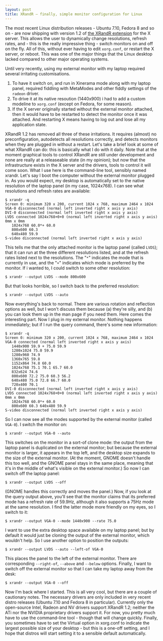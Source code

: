 ```yaml
---
layout: post
title: XRandR – finally, simple monitor configuration for Linux
---
```


The most recent Linux distribution releases - Ubuntu 7.10, Fedora 8 and so on - are now shipping with version 1.2 of [the XRandR extension](http://www.x.org/wiki/Projects/XRandR) for the X server. This allows the user to dynamically change resolutions, refresh rates, and - this is the really impressive thing - switch monitors on and off on the fly. All of this, without ever having to edit `xorg.conf`, or restart the X server, or reboot. This was one of the major things that the Linux desktop lacked compared to other major operating systems.

Until very recently, using my external monitor with my laptop required several irritating customisations.

1. To have it switch on, and run in Xinerama mode along with my laptop panel, required fiddling with MetaModes and other fiddly settings of the `radeon` driver.
2. To drive it at its native resoution (1440x900) i had to add a custom modeline to `xorg.conf` (except on Fedora, for some reason).
3. If the X server originally started without the external monitor attached, then it would have to be restarted to detect the monitor once it was attached. And restarting X means having to log out and lose all my application state.

XRandR 1.2 has removed all three of these irritations. It requires (almost) no preconfiguration, autodetects all resolutions correctly, and detects monitors when they are plugged in without a restart. Let's take a brief look at some of what XRandR can do: this is basically what I do with it daily. Note that at the moment graphical tools to control XRandR are still under development and none are really at a releaseable state (in my opinion); but now that the infrastructure exists in the X server and the drivers, tools to control it will come soon. What I use here is the command-line tool, sensibly named xrandr. Let's say I boot the computer without the external monitor plugged in. As you would expect, my desktop is automatically set to the native resolution of the laptop panel (in my case, 1024x768). I can see what resolutions and refresh rates are available:

    $ xrandr -q
    Screen 0: minimum 320 x 200, current 1024 x 768, maximum 2464 x 1024
    VGA-0 disconnected (normal left inverted right x axis y axis)
    DVI-0 disconnected (normal left inverted right x axis y axis)
    LVDS connected 1024x768+0+0 (normal left inverted right x axis y axis) 0mm x 0mm
       1024x768 60.0*+ 60.0
       800x600 60.3
       640x480 59.9
    S-video disconnected (normal left inverted right x axis y axis)

This tells me that the only attached monitor is the laptop panel (called `LVDS`); that it can run at the three different resolutions listed, and at the refresh rates listed next to the resolutions. The "`*`" indicates the mode that is currently in use, and the "`+`" indicates which mode is preferred by the monitor. If i wanted to, I could switch to some other resolution:

    $ xrandr --output LVDS --mode 800x600

But that looks horrible, so I switch back to the preferred resolution:

    $ xrandr --output LVDS --auto

Now everything's back to normal. There are various rotation and reflection options as well, but I won't discuss them because (a) they're silly, and (b) you can look them up in the man page if you need them. Here comes the interesting part. Now I plug in my external monitor. Nothing happens immediately; but if I run the query command, there's some new information:

    $ xrandr -q
    Screen 0: minimum 320 x 200, current 1024 x 768, maximum 2464 x 1024
    VGA-0 connected (normal left inverted right x axis y axis)
       1440x900 59.9 + 75.0 59.9
       1280x1024 75.0 59.9
       1280x960 74.9
       1360x765 59.8
       1152x864 74.8 60.0
       1024x768 75.1 70.1 65.7 60.0
       832x624 74.6
       800x600 72.2 75.0 60.3 56.2
       640x480 75.0 72.8 66.7 60.0
       720x400 70.1
    DVI-0 disconnected (normal left inverted right x axis y axis)
    LVDS connected 1024x768+0+0 (normal left inverted right x axis y axis) 0mm x 0mm
       1024x768 60.0*+ 60.0
       800x600 60.3 640x480 59.9
    S-video disconnected (normal left inverted right x axis y axis)

So I can now see all the modes supported by the external monitor (called `VGA-0`). I switch the monitor on:

    $ xrandr --output VGA-0 --auto

This switches on the monitor in a sort-of clone mode: the output from the laptop panel is duplicated on the external monitor; but because the external monitor is larger, it appears in the top left, and the desktop size expands to the size of the external monitor. (At the moment, GNOME doesn't handle this too well, and the GNOME panel stays in the same place, meaning that it's in the middle of what's visible on the external monitor.) So now I can switch off the laptop panel:

    $ xrandr --output LVDS --off

(GNOME handles this correctly and moves the panel.) Now, if you look at the query output above, you'll see that the monitor claims that its preferred mode has a refresh rate of 59.9Hz, although it also supports a 75Hz mode at the same resolution. I find the latter mode more friendly on my eyes, so I switch to it:

    $ xrandr --output VGA-0 --mode 1440x900 --rate 75.0

I want to use the extra desktop space available on my laptop panel; but by default it would just be cloning the output of the external monitor, which wouldn't help. So I use another option to position the outputs:

    $ xrandr --output LVDS --auto --left-of VGA-0

This places the panel to the left of the external monitor. There are corresponding `--right-of`, `--above` and `--below` options. Finally, I want to switch off the external monitor so that I can take my laptop away from the desk:

    $ xrandr --output VGA-0 --off

Now I'm back where I started. This is all very cool, but there are a couple of cautionary notes. The necessary drivers are only included in very recent distro releases (Ubuntu 7.10 and Fedora 8 in particular). Currently only the open-source Intel, Radeon and NV drivers support XRandR 1.2; neither the ATi nor the NVIDIA proprietary drivers support it. For now, you pretty much have to use the command-line tool - though that will change quickly. Finally, you sometimes have to set the Virtual option in xorg.conf to indicate the largest possible size of your desktop - but this is a one-off setting, and I hope that distros will start setting it to a sensible default automatically.
